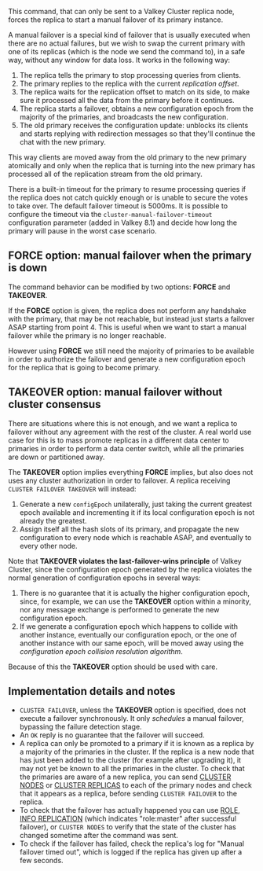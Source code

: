 This command, that can only be sent to a Valkey Cluster replica node, forces
the replica to start a manual failover of its primary instance.

A manual failover is a special kind of failover that is usually executed when
there are no actual failures, but we wish to swap the current primary with one
of its replicas (which is the node we send the command to), in a safe way,
without any window for data loss. It works in the following way:

1. The replica tells the primary to stop processing queries from clients.
2. The primary replies to the replica with the current *replication offset*.
3. The replica waits for the replication offset to match on its side, to make sure it processed all the data from the primary before it continues.
4. The replica starts a failover, obtains a new configuration epoch from the majority of the primaries, and broadcasts the new configuration.
5. The old primary receives the configuration update: unblocks its clients and starts replying with redirection messages so that they'll continue the chat with the new primary.

This way clients are moved away from the old primary to the new primary
atomically and only when the replica that is turning into the new primary
has processed all of the replication stream from the old primary.

There is a built-in timeout for the primary to resume processing queries if the
replica does not catch quickly enough or is unable to secure the votes to take over.
The default failover timeout is 5000ms. It is possible to configure the timeout
via the `cluster-manual-failover-timeout` configuration parameter (added in Valkey 8.1)
and decide how long the primary will pause in the worst case scenario.

## FORCE option: manual failover when the primary is down

The command behavior can be modified by two options: **FORCE** and **TAKEOVER**.

If the **FORCE** option is given, the replica does not perform any handshake
with the primary, that may be not reachable, but instead just starts a
failover ASAP starting from point 4. This is useful when we want to start
a manual failover while the primary is no longer reachable.

However using **FORCE** we still need the majority of primaries to be available
in order to authorize the failover and generate a new configuration epoch
for the replica that is going to become primary.

## TAKEOVER option: manual failover without cluster consensus

There are situations where this is not enough, and we want a replica to failover
without any agreement with the rest of the cluster. A real world use case
for this is to mass promote replicas in a different data center to primaries
in order to perform a data center switch, while all the primaries are down
or partitioned away.

The **TAKEOVER** option implies everything **FORCE** implies, but also does
not uses any cluster authorization in order to failover. A replica receiving
`CLUSTER FAILOVER TAKEOVER` will instead:

1. Generate a new `configEpoch` unilaterally, just taking the current greatest epoch available and incrementing it if its local configuration epoch is not already the greatest.
2. Assign itself all the hash slots of its primary, and propagate the new configuration to every node which is reachable ASAP, and eventually to every other node.

Note that **TAKEOVER violates the last-failover-wins principle** of Valkey Cluster, since the configuration epoch generated by the replica violates the normal generation of configuration epochs in several ways:

1. There is no guarantee that it is actually the higher configuration epoch, since, for example, we can use the **TAKEOVER** option within a minority, nor any message exchange is performed to generate the new configuration epoch.
2. If we generate a configuration epoch which happens to collide with another instance, eventually our configuration epoch, or the one of another instance with our same epoch, will be moved away using the *configuration epoch collision resolution algorithm*.

Because of this the **TAKEOVER** option should be used with care.

## Implementation details and notes

* `CLUSTER FAILOVER`, unless the **TAKEOVER** option is specified, does not execute a failover synchronously.
  It only *schedules* a manual failover, bypassing the failure detection stage.
* An `OK` reply is no guarantee that the failover will succeed.
* A replica can only be promoted to a primary if it is known as a replica by a majority of the primaries in the cluster.
  If the replica is a new node that has just been added to the cluster (for example after upgrading it), it may not yet be known to all the primaries in the cluster.
  To check that the primaries are aware of a new replica, you can send [CLUSTER NODES](cluster-nodes.md) or [CLUSTER REPLICAS](cluster-replicas.md) to each of the primary nodes and check that it appears as a replica, before sending `CLUSTER FAILOVER` to the replica.
* To check that the failover has actually happened you can use [ROLE](role.md), [INFO REPLICATION](info.md) (which indicates "role:master" after successful failover), or `CLUSTER NODES` to verify that the state of the cluster has changed sometime after the command was sent.
* To check if the failover has failed, check the replica's log for "Manual failover timed out", which is logged if the replica has given up after a few seconds.

